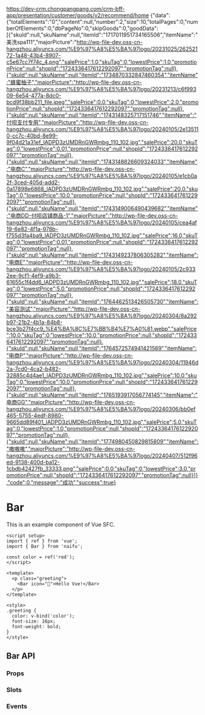 https://dev-crm.chongpangpang.com/crm-bff-app/presentation/customer/goods/v2/recommend/home
{"data":{"totalElements":"0","content":null,"number":2,"size":10,"totalPages":0,"numberOfElements":0,"dbPageNo":0,"skipGoods":0,"goodData":[{"skuId":null,"skuName":null,"itemId":"1717011951734165506","itemName":"美洗spa111","majorPicture":"http://wp-file-dev.oss-cn-hangzhou.aliyuncs.com/%E9%97%A8%E5%BA%97logo/20231025/26252172-1a48-43b4-8907-c5e67cc7f74c_4.png","salePrice":1.0,"skuTag":0,"lowestPrice":1.0,"promotionPrice":null,"shopId":"1724336417612292097","promotionTag":null},{"skuId":null,"skuName":null,"itemId":"1734870332847460354","itemName":"蜂蜜柚子","majorPicture":"http://wp-file-dev.oss-cn-hangzhou.aliyuncs.com/%E9%97%A8%E5%BA%97logo/20231213/c6f99309-6e54-477a-8dc0-bcd9f38bb211_file.jpeg","salePrice":0.0,"skuTag":0,"lowestPrice":2.0,"promotionPrice":null,"shopId":"1724336417612292097","promotionTag":null},{"skuId":null,"skuName":null,"itemId":"1743148325717151746","itemName":"付呗支付专用","majorPicture":"http://wp-file-dev.oss-cn-hangzhou.aliyuncs.com/%E9%97%A8%E5%BA%97logo/20240105/2e135110-cc7c-40bd-8e99-9f04d21a31ef_lADPD3zUMDRnGWRmbg_110_102.jpg","salePrice":20.0,"skuTag":0,"lowestPrice":0.01,"promotionPrice":null,"shopId":"1724336417612292097","promotionTag":null},{"skuId":null,"skuName":null,"itemId":"1743148826609324033","itemName":"电商C","majorPicture":"http://wp-file-dev.oss-cn-hangzhou.aliyuncs.com/%E9%97%A8%E5%BA%97logo/20240105/e1cb0a2f-3ced-405d-add2-0a17898e6868_lADPD3zUMDRnGWRmbg_110_102.jpg","salePrice":20.0,"skuTag":0,"lowestPrice":10.0,"promotionPrice":null,"shopId":"1724336417612292097","promotionTag":null},{"skuId":null,"skuName":null,"itemId":"1743149006490439682","itemName":"电商DD-付呗店铺商品-1","majorPicture":"http://wp-file-dev.oss-cn-hangzhou.aliyuncs.com/%E9%97%A8%E5%BA%97logo/20240105/cea4af19-6e82-4f1a-978b-f755d3fa4ba9_lADPD3zUMDRnGWRmbg_110_102.jpg","salePrice":16.0,"skuTag":0,"lowestPrice":0.01,"promotionPrice":null,"shopId":"1724336417612292097","promotionTag":null},{"skuId":null,"skuName":null,"itemId":"1743149237806305282","itemName":"电商E","majorPicture":"http://wp-file-dev.oss-cn-hangzhou.aliyuncs.com/%E9%97%A8%E5%BA%97logo/20240105/2c9332ee-9cf1-4ef9-a9b3-61655c1f4dd6_lADPD3zUMDRnGWRmbg_110_102.jpg","salePrice":18.0,"skuTag":0,"lowestPrice":5.0,"promotionPrice":null,"shopId":"1724336417612292097","promotionTag":null},{"skuId":null,"skuName":null,"itemId":"1764462513426505730","itemName":"美容测试","majorPicture":"http://wp-file-dev.oss-cn-hangzhou.aliyuncs.com/%E9%97%A8%E5%BA%97logo/20240304/8a292b97-21b2-4b1a-84b8-bce3b27f4cc9_%E4%BA%8C%E7%BB%B4%E7%A0%81.webp","salePrice":10.0,"skuTag":0,"lowestPrice":10.0,"promotionPrice":null,"shopId":"1724336417612292097","promotionTag":null},{"skuId":null,"skuName":null,"itemId":"1764572574941421569","itemName":"电商P","majorPicture":"http://wp-file-dev.oss-cn-hangzhou.aliyuncs.com/%E9%97%A8%E5%BA%97logo/20240304/11946d2a-7cd0-4ca2-b482-32885c4d4ae1_lADPD3zUMDRnGWRmbg_110_102.jpg","salePrice":10.0,"skuTag":0,"lowestPrice":10.0,"promotionPrice":null,"shopId":"1724336417612292097","promotionTag":null},{"skuId":null,"skuName":null,"itemId":"1765193917056774145","itemName":"电商GG","majorPicture":"http://wp-file-dev.oss-cn-hangzhou.aliyuncs.com/%E9%97%A8%E5%BA%97logo/20240306/bb0ef465-5755-4edf-8980-9665dd89f401_lADPD3zUMDRnGWRmbg_110_102.jpg","salePrice":5.0,"skuTag":0,"lowestPrice":1.0,"promotionPrice":null,"shopId":"1724336417612292097","promotionTag":null},{"skuId":null,"skuName":null,"itemId":"1774980450829815809","itemName":"嗷嗷嗷","majorPicture":"http://wp-file-dev.oss-cn-hangzhou.aliyuncs.com/%E9%97%A8%E5%BA%97logo/20240407/512f96ed-9138-400d-ba12-1cbdb42427fb_33333.png","salePrice":0.0,"skuTag":0,"lowestPrice":3.0,"promotionPrice":null,"shopId":"1724336417612292097","promotionTag":null}]},"code":0,"message":"成功","success":true}
# Bar

This is an example component of Vue SFC.

```vue
<script setup>
import { ref } from 'vue';
import { Bar } from 'naifu';

const color = ref('red');
</script>

<template>
  <p class="greeting">
    <Bar icon="🤙">Hello Vue!</Bar>
  </p>
</template>

<style>
.greeting {
  color: v-bind('color');
  font-size: 16px;
  font-weight: bold;
}
</style>
```
## Bar API

### Props

<API id="Bar" type="props"></API>

### Slots

<API id="Bar" type="slots"></API>

### Events

<API id="Bar" type="events"></API>
